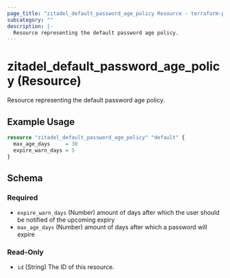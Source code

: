 ```yaml
---
page_title: "zitadel_default_password_age_policy Resource - terraform-provider-zitadel"
subcategory: ""
description: |-
  Resource representing the default password age policy.
---
```


# zitadel_default_password_age_policy (Resource)

Resource representing the default password age policy.

## Example Usage

```terraform
resource "zitadel_default_password_age_policy" "default" {
  max_age_days     = 30
  expire_warn_days = 5
}
```

<!-- schema generated by tfplugindocs -->
## Schema

### Required

- `expire_warn_days` (Number) amount of days after which the user should be notified of the upcoming expiry
- `max_age_days` (Number) amount of days after which a password will expire

### Read-Only

- `id` (String) The ID of this resource.